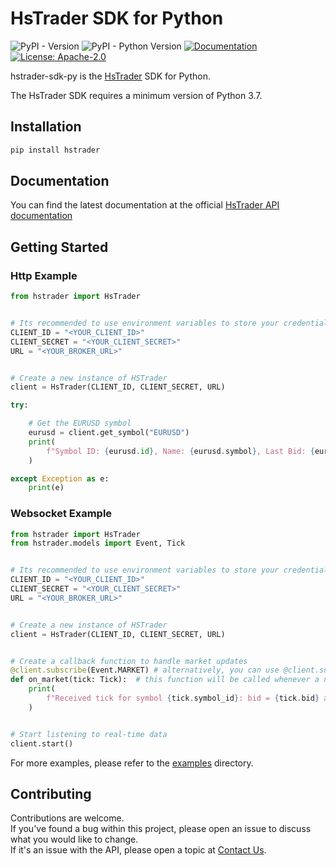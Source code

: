 # HsTrader SDK for Python

![PyPI - Version](https://img.shields.io/pypi/v/hstrader)
![PyPI - Python Version](https://img.shields.io/pypi/pyversions/hstrader)
[![Documentation](https://img.shields.io/badge/docs-latest-blue)](https://staging.hstrader.com/trader/docs/)
[![License: Apache-2.0](https://img.shields.io/badge/License-Apache%202.0-blue.svg)](https://opensource.org/licenses/Apache-2.0)


hstrader-sdk-py is the [HsTrader](https://hstrader.com) SDK for Python.

The HsTrader SDK requires a minimum version of Python 3.7.

## Installation

```bash
pip install hstrader
```

## Documentation

You can find the latest documentation at the official [HsTrader API documentation](https://demo.hstrader.com/trader/docs)

## Getting Started

### Http Example

```python
from hstrader import HsTrader


# Its recommended to use environment variables to store your credentials
CLIENT_ID = "<YOUR_CLIENT_ID>"
CLIENT_SECRET = "<YOUR_CLIENT_SECRET>"
URL = "<YOUR_BROKER_URL>"


# Create a new instance of HSTrader
client = HsTrader(CLIENT_ID, CLIENT_SECRET, URL)

try:

    # Get the EURUSD symbol
    eurusd = client.get_symbol("EURUSD")
    print(
        f"Symbol ID: {eurusd.id}, Name: {eurusd.symbol}, Last Bid: {eurusd.last_bid}, Last Ask: {eurusd.last_ask}"
    )

except Exception as e:
    print(e)


```

### Websocket Example

```python
from hstrader import HsTrader
from hstrader.models import Event, Tick


# Its recommended to use environment variables to store your credentials
CLIENT_ID = "<YOUR_CLIENT_ID>"
CLIENT_SECRET = "<YOUR_CLIENT_SECRET>"
URL = "<YOUR_BROKER_URL>"


# Create a new instance of HSTrader
client = HsTrader(CLIENT_ID, CLIENT_SECRET, URL)


# Create a callback function to handle market updates
@client.subscribe(Event.MARKET) # alternatively, you can use @client.subscribe("market")
def on_market(tick: Tick):  # this function will be called whenever a new market update is received
    print(
        f"Received tick for symbol {tick.symbol_id}: bid = {tick.bid} ask = {tick.ask}"
    )


# Start listening to real-time data
client.start()


```

For more examples, please refer to the [examples](/examples/) directory.
## Contributing

Contributions are welcome.<br/>
If you've found a bug within this project, please open an issue to discuss what you would like to change.<br/>
If it's an issue with the API, please open a topic at [Contact Us](https://hstrader.com/contact-us/).
